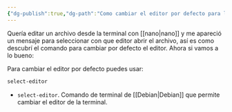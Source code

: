 ```yaml
---
{"dg-publish":true,"dg-path":"Como cambiar el editor por defecto para la terminal.md","permalink":"/como-cambiar-el-editor-por-defecto-para-la-terminal/","created":"2024-05-17T10:14","updated":"2024-05-17T10:14"}
---
```


Quería editar un archivo desde la terminal con [[nano\|nano]] y me apareció un mensaje para seleccionar con que editor abrir el archivo, así es como descubrí el comando para cambiar por defecto el editor. Ahora si vamos a lo bueno:

Para cambiar el editor por defecto puedes usar:
```bash
select-editor
```
- `select-editor`. Comando de terminal de [[Debian\|Debian]] que permite cambiar el editor de la terminal.
